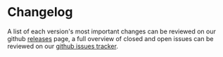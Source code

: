 # Changelog

A list of each version's most important changes can be reviewed on our github [releases](https://github.com/tdt/core/releases) page, a full overview of closed and open issues can be reviewed on our [github issues tracker](https://github.com/tdt/core/issues).